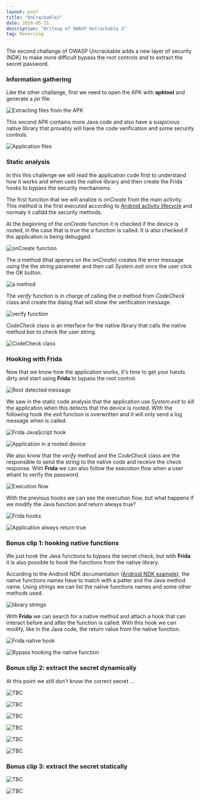 ```yaml
---
layout: post
title: "UnCrackable2"
date: 2018-05-31 
description: "Writeup of OWASP UnCrackable 2"
tag: Reversing
---   
```


The second challange of OWASP Uncrackable adds a new layer of security (NDK) to make more difficult bypass the root controls and to extract the secret password. 

### Information gathering

Like the other challange, first we need to open the APK with **apktool** and generate a *jar* file.

![](/images/posts/UnCrackable2/img1.png "Extracting files from the APK")

This second APK contains more Java code and also have a suspicious native library that provably will have the code verification and some security controls.

![](/images/posts/UnCrackable2/img2.png "Application files")

### Static analysis

In this this challenge we will read the application code first to understand how it works and when uses the native library and then create the Frida hooks to bypass the security mechanisms.

The first function that we will analize is *onCreate* from the main activity. This method is the first executed according to [Android activity lifecycle](https://developer.android.com/reference/android/app/Activity#activity-lifecycle) and normaly it calldd the security methods.

At the beginning of the *onCreate* function it is checked if the device is rooted, in the case that is true the *a* function is called. It is also checked if the application is being debugged.

![](/images/posts/UnCrackable2/img3.png "onCreate function")

The *a* method (that aperars on the *onCreate*) creates the error message using the the string parameter and then call *System.exit* once the user click the OK button.

![](/images/posts/UnCrackable2/img4.png "a method")

The *verify* function is in charge of calling the *a* method from *CodeCheck* class and create the dialog that will show the verification message.

![](/images/posts/UnCrackable2/img5.png "verify function")

*CodeCheck* class is an interface for the native library that calls the native method *bar* to check the user string.

![](/images/posts/UnCrackable2/img6.png "CodeCheck class")

### Hooking with Frida

Now that we know how the application works, it's time to get your hands dirty and start using **Frida** to bypass the root control.

![](/images/posts/UnCrackable2/img7.png "Root detected message")

We saw in the static code analysis that the application use *System.exit* to kill the application when this detects that the device is rooted. With the following hook the *exit* function is overwritten and it will only send a log message when is called.

![](/images/posts/UnCrackable2/img8.png "Frida JavaScript hook")

![](/images/posts/UnCrackable2/img9.png "Application in a rooted device")

We also know that the *verify* method and the *CodeCheck* class are the responsible to send the string to the native code and receive the check response. With **Frida** we can also follow the execution flow when a user whant to verify the password.

![](/images/posts/UnCrackable2/img10.png "Execution flow")

With the previous hooks we can see the execution flow, but what happens if we modify the Java function and return always true?

![](/images/posts/UnCrackable2/img11.png "Frida hooks")

![](/images/posts/UnCrackable2/img12.png "Application always return true")

### Bonus clip 1: hooking native functions

We just hook the Java functions to bypass the secret check, but with **Frida** it is also possible to hook the functions from the native library.

According to the Android NDK documentation ([Android NDK example](https://developer.android.com/ndk/samples/sample_hellojni)), the native functions names have to match with a patter and the Java method name. Using *strings* we can list the native functions names and some other methods used.

![](/images/posts/UnCrackable2/img13.png "library strings")

With **Frida** we can search for a native method and attach a hook that can interact before and after the function is called. With this hook we can modify, like in the Java code, the return value from the native function.

![](/images/posts/UnCrackable2/img14.png "Frida native hook")

![](/images/posts/UnCrackable2/img15.png "Bypass hooking the native function")

### Bonus clip 2: extract the secret dynamically

At this point we still don't know the correct secret ...

![](/images/posts/UnCrackable2/img16.png "TBC")

![](/images/posts/UnCrackable2/img17.png "TBC")

![](/images/posts/UnCrackable2/img18.png "TBC")

![](/images/posts/UnCrackable2/img19.png "TBC")

![](/images/posts/UnCrackable2/img20.png "TBC")

![](/images/posts/UnCrackable2/img21.png "TBC")

### Bonus clip 3: extract the secret statically

![](/images/posts/UnCrackable2/img22.png "TBC")

![](/images/posts/UnCrackable2/img23.png "TBC")